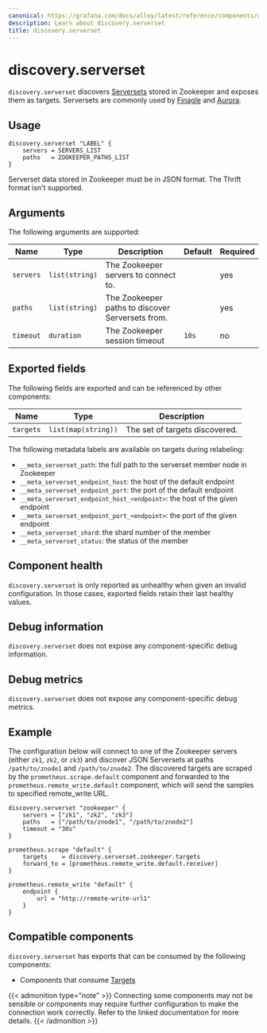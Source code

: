 ```yaml
---
canonical: https://grafana.com/docs/alloy/latest/reference/components/discovery.serverset/
description: Learn about discovery.serverset
title: discovery.serverset
---
```


# discovery.serverset

`discovery.serverset` discovers [Serversets][] stored in Zookeeper and exposes them as targets.
Serversets are commonly used by [Finagle][] and [Aurora][].

[Serversets]: https://github.com/twitter/finagle/tree/develop/finagle-serversets
[Finagle]: https://twitter.github.io/finagle/
[Aurora]: https://aurora.apache.org/

## Usage

```alloy
discovery.serverset "LABEL" {
	servers = SERVERS_LIST
	paths   = ZOOKEEPER_PATHS_LIST
}
```

Serverset data stored in Zookeeper must be in JSON format.
The Thrift format isn't supported.

## Arguments

The following arguments are supported:

| Name      | Type           | Description                                      | Default | Required |
|-----------|----------------|--------------------------------------------------|---------|----------|
| `servers` | `list(string)` | The Zookeeper servers to connect to.             |         | yes      |
| `paths`   | `list(string)` | The Zookeeper paths to discover Serversets from. |         | yes      |
| `timeout` | `duration`     | The Zookeeper session timeout                    | `10s`   | no       |

## Exported fields

The following fields are exported and can be referenced by other components:

Name      | Type                | Description
----------|---------------------|-------------------------------
`targets` | `list(map(string))` | The set of targets discovered.

The following metadata labels are available on targets during relabeling:
* `__meta_serverset_path`: the full path to the serverset member node in Zookeeper
* `__meta_serverset_endpoint_host`: the host of the default endpoint
* `__meta_serverset_endpoint_port`: the port of the default endpoint
* `__meta_serverset_endpoint_host_<endpoint>`: the host of the given endpoint
* `__meta_serverset_endpoint_port_<endpoint>`: the port of the given endpoint
* `__meta_serverset_shard`: the shard number of the member
* `__meta_serverset_status`: the status of the member

## Component health

`discovery.serverset` is only reported as unhealthy when given an invalid configuration.
In those cases, exported fields retain their last healthy values.

## Debug information

`discovery.serverset` does not expose any component-specific debug information.

## Debug metrics

`discovery.serverset` does not expose any component-specific debug metrics.

## Example

The configuration below will connect to one of the Zookeeper servers (either `zk1`, `zk2`, or `zk3`) and discover JSON Serversets at paths `/path/to/znode1` and `/path/to/znode2`.
The discovered targets are scraped by the `prometheus.scrape.default` component and forwarded to the `prometheus.remote_write.default` component, which will send the samples to specified remote_write URL.

```alloy
discovery.serverset "zookeeper" {
	servers = ["zk1", "zk2", "zk3"]
	paths   = ["/path/to/znode1", "/path/to/znode2"]
	timeout = "30s"
}

prometheus.scrape "default" {
	targets    = discovery.serverset.zookeeper.targets
	forward_to = [prometheus.remote_write.default.receiver]
}

prometheus.remote_write "default" {
	endpoint {
		url = "http://remote-write-url1"
	}
}
```

<!-- START GENERATED COMPATIBLE COMPONENTS -->

## Compatible components

`discovery.serverset` has exports that can be consumed by the following components:

- Components that consume [Targets](../../compatibility/#targets-consumers)

{{< admonition type="note" >}}
Connecting some components may not be sensible or components may require further configuration to make the connection work correctly.
Refer to the linked documentation for more details.
{{< /admonition >}}

<!-- END GENERATED COMPATIBLE COMPONENTS -->
